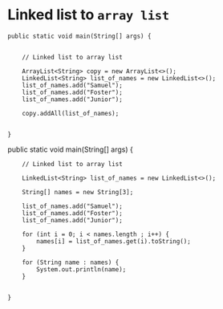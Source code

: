 
# Linked list to `array list`

    public static void main(String[] args) {


        // Linked list to array list

        ArrayList<String> copy = new ArrayList<>();
        LinkedList<String> list_of_names = new LinkedList<>();
        list_of_names.add("Samuel");
        list_of_names.add("Foster");
        list_of_names.add("Junior");
        
        copy.addAll(list_of_names);


    }



  public static void main(String[] args) {


        // Linked list to array list

        LinkedList<String> list_of_names = new LinkedList<>();

        String[] names = new String[3];

        list_of_names.add("Samuel");
        list_of_names.add("Foster");
        list_of_names.add("Junior");

        for (int i = 0; i < names.length ; i++) {
            names[i] = list_of_names.get(i).toString();
        }

        for (String name : names) {
            System.out.println(name);
        }


    }
